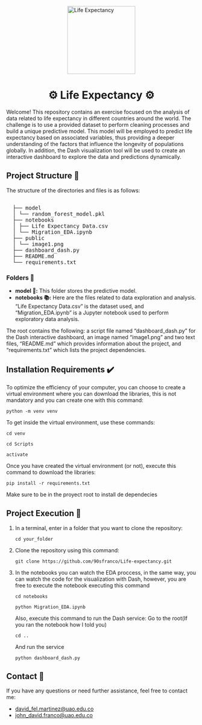 <p align="center">
  <div style="display: flex; justify-content: center; align-items: center;">
    <img width="180" src="./public/image1.jpg" alt="Life Expectancy">
  </div>
  <h1 align="center">⚙️ Life Expectancy ⚙️</h1>
</p>

Welcome! This repository contains an exercise focused on the analysis of data related to life expectancy in different countries around the world. The challenge is to use a provided dataset to perform cleaning processes and build a unique predictive model. This model will be employed to predict life expectancy based on associated variables, thus providing a deeper understanding of the factors that influence the longevity of populations globally. In addition, the Dash visualization tool will be used to create an interactive dashboard to explore the data and predictions dynamically.


## Project Structure 📃
The structure of the directories and files is as follows:

<pre>

  ├── model
  │ └── random_forest_model.pkl
  ├── notebooks
  │ ├── Life Expectancy Data.csv
  │ └── Migration_EDA.ipynb
  ├── public
  │ └── image1.png
  ├── dashboard_dash.py
  ├── README.md
  └── requirements.txt
</pre>


### Folders 📁
- **model 📑:** This folder stores the predictive model.
- **notebooks 📚:**  Here are the files related to data exploration and analysis. “Life Expectancy Data.csv” is the dataset used, and “Migration_EDA.ipynb” is a Jupyter notebook used to perform exploratory data analysis.

The root contains the following: a script file named “dashboard_dash.py” for the Dash interactive dashboard, an image named “image1.png” and two text files, “README.md” which provides information about the project, and “requirements.txt” which lists the project dependencies.

## Installation Requirements ✔️
To optimize the efficiency of your computer, you can choose to create a virtual environment where you can download the libraries, this is not mandatory and you can create one with this command:

```
python -m venv venv
```

To get inside the virtual environment, use these commands:

```
cd venv
```

```
cd Scripts
```

```
activate
```
Once you have created the virtual environment (or not), execute this command to download the libraries:
```
pip install -r requirements.txt
```
Make sure to be in the proyect root to install de dependecies

## Project Execution 🚀

1. In a terminal, enter in a folder that you want to clone the repository:
    ```
    cd your_folder
    ```

2. Clone the repository using this command:
    ```
    git clone https://github.com/90sfranco/Life-expectancy.git
    ```

3. In the notebooks you can watch the EDA proccess, in the same way, you can watch the code for the visualization with Dash, however, you are free to execute the notebook executing this command
    ```
    cd notebooks
    ```
    ```
    python Migration_EDA.ipynb
    ```

    Also, execute this command to run the Dash service:
    Go to the root(If you ran the notebook how I told you)
    ```
    cd ..
    ```
    And run the service
    ```
    python dashboard_dash.py
    ```

## Contact 📧
If you have any questions or need further assistance, feel free to contact me:
- [david_fel.martinez@uao.edu.co](mailto:david_fel.martinez@uao.edu.co)
- [john_david.franco@uao.edu.co](mailto:john_david.franco@uao.edu.co)
